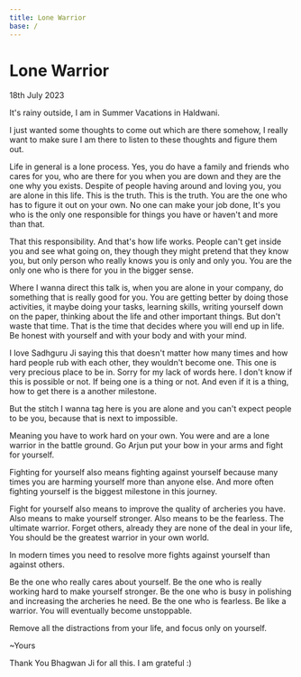 ```yaml
---
title: Lone Warrior
base: /
---
```


# Lone Warrior

18th July 2023

It's rainy outside, I am in Summer Vacations in Haldwani.

I just wanted some thoughts to come out which are there somehow, I really want to make sure I am there to listen to these thoughts and figure them out.

Life in general is a lone process. Yes, you do have a family and friends who cares for you, who are there for you when you are down and they are the one why you exists. Despite of people having around and loving you, you are alone in this life. This is the truth. This is the truth. You are the one who has to figure it out on your own. No one can make your job done, It's you who is the only one responsible for things you have or haven't and more than that. 

That this responsibility. And that's how life works. People can't get inside you and see what going on, they though they might pretend that they know you, but only person who really knows you is only and only you. You are the only one who is there for you in the bigger sense.

Where I wanna direct this talk is, when you are alone in your company, do something that is really good for you. You are getting better by doing those activities, it maybe doing your tasks, learning skills, writing yourself down on the paper, thinking about the life and other important things. But don't waste that time. That is the time that decides where you will end up in life. Be honest with yourself and with your body and with your mind.


I love Sadhguru Ji saying this that doesn't matter how many times and how hard people rub with each other, they wouldn't become one. This one is very precious place to be in. Sorry for my lack of words here. I don't know if this is possible or not. If being one is a thing or not. And even if it is a thing, how to get there is a another milestone. 

But the stitch I wanna tag here is you are alone and you can't expect people to be you, because that is next to impossible. 

Meaning you have to work hard on your own. You were and are a lone warrior in the battle ground. Go Arjun put your bow in your arms and fight for yourself.

Fighting for yourself also means fighting against yourself because many times you are harming yourself more than anyone else. And more often fighting yourself is the biggest milestone in this journey. 

Fight for yourself also means to improve the quality of archeries you have. Also means to make yourself stronger. Also means to be the fearless. The ultimate warrior. Forget others, already they are none of the deal in your life, You should be the greatest warrior in your own world.

In modern times you need to resolve more fights against yourself than against others.

Be the one who really cares about yourself. Be the one who is really working hard to make yourself stronger. Be the one who is busy in polishing and increasing the archeries he need. Be the one who is fearless. Be like a warrior. You will eventually become unstoppable. 

Remove all the distractions from your life, and focus only on yourself.

~Yours

Thank You Bhagwan Ji for all this. I am grateful :) 
